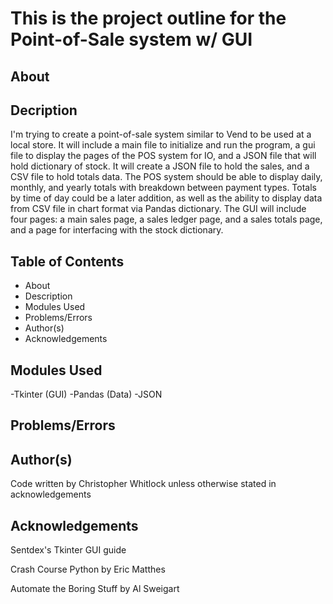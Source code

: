 # This is the project outline for the Point-of-Sale system w/ GUI

## About

## Decription

I'm trying to create a point-of-sale system similar to Vend to be used at a local store. It will include a main file to initialize and run the program, a gui file to display the pages of the POS system for IO, and a JSON file that will hold dictionary of stock. It will create a JSON file to hold the sales, and a CSV file to hold totals data. The POS system should be able to display daily, monthly, and yearly totals with breakdown between payment types. Totals by time of day could be a later addition, as well as the ability to display data from CSV file in chart format via Pandas dictionary. The GUI will include four pages: a main sales page, a sales ledger page, and a sales totals page, and a page for interfacing with the stock dictionary.

## Table of Contents
- About
- Description
- Modules Used
- Problems/Errors
- Author(s)
- Acknowledgements

## Modules Used
-Tkinter (GUI)
-Pandas (Data)
-JSON

## Problems/Errors

## Author(s)

Code written by Christopher Whitlock unless otherwise stated in acknowledgements

## Acknowledgements

Sentdex's Tkinter GUI guide

Crash Course Python by Eric Matthes

Automate the Boring Stuff by Al Sweigart